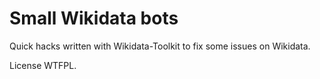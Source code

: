 Small Wikidata bots
===================

Quick hacks written with Wikidata-Toolkit to fix some issues on Wikidata.

License WTFPL.
